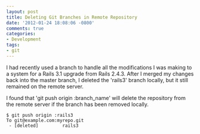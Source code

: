```yaml
---
layout: post
title: Deleting Git Branches in Remote Repository
date: '2012-01-24 18:08:06 -0800'
comments: true
categories:
- Development
tags:
- git
---
```


I had recently used a branch to handle all the modifications I was making to a
system for a Rails 3.1 upgrade from Rails 2.4.3. After I merged my changes
back into the master branch, I deleted the 'rails3' branch locally, but it
still remained on the remote server.

I found that 'git push origin :branch_name' will delete the repository from
the remote server if the branch has been removed locally.

``` shell
$ git push origin :rails3
To git@example.com:myrepo.git
 - [deleted]         rails3
```
